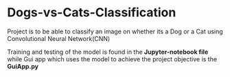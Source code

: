 # Dogs-vs-Cats-Classification
Project is to be able to classify an image on whether its a Dog or a Cat using Convolutional Neural Network(CNN)

Training and testing of the model is found in the **Jupyter-notebook file** while Gui app which uses the model to achieve the project objective is the **GuiApp.py**
